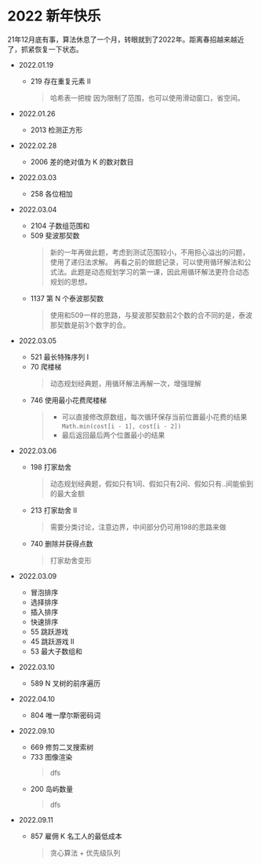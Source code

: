 # 2022 新年快乐  
21年12月底有事，算法休息了一个月，转眼就到了2022年。距离春招越来越近了，抓紧恢复一下状态。

- 2022.01.19
  - 219 存在重复元素 II
    > 哈希表一把梭
    > 因为限制了范围，也可以使用滑动窗口，省空间。

- 2022.01.26
  - 2013 检测正方形

- 2022.02.28 
  - 2006 差的绝对值为 K 的数对数目

- 2022.03.03
  - 258 各位相加

- 2022.03.04
  - 2104 子数组范围和
  - 509 斐波那契数
    > 新的一年再做此题，考虑到测试范围较小，不用担心溢出的问题，使用了递归法求解。
    > 再看之前的做题记录，可以使用循环解法和公式法。此题是动态规划学习的第一课，因此用循环解法更符合动态规划的思想。
  - 1137 第 N 个泰波那契数
    > 使用和509一样的思路，与斐波那契数前2个数的合不同的是，泰波那契数是前3个数字的合。

- 2022.03.05
  - 521 最长特殊序列 Ⅰ
  - 70 爬楼梯
    > 动态规划经典题，用循环解法再解一次，增强理解
  - 746 使用最小花费爬楼梯
    > - 可以直接修改原数组，每次循环保存当前位置最小花费的结果`Math.min(cost[i - 1], cost[i - 2])`
    > - 最后返回最后两个位置最小的结果

- 2022.03.06
  - 198 打家劫舍
    > 动态规划经典题，假如只有1间、假如只有2间、假如只有..间能偷到的最大金额
  - 213 打家劫舍 II
    > 需要分类讨论，注意边界，中间部分仍可用198的思路来做
  - 740 删除并获得点数
    > 打家劫舍变形

- 2022.03.09
  - 冒泡排序
  - 选择排序
  - 插入排序
  - 快速排序
  - 55 跳跃游戏
  - 45 跳跃游戏 II
  - 53 最大子数组和

- 2022.03.10
  - 589 N 叉树的前序遍历

- 2022.04.10
  - 804 唯一摩尔斯密码词

- 2022.09.10
  - 669 修剪二叉搜索树
  - 733 图像渲染
    > dfs
  - 200 岛屿数量
    > dfs 

- 2022.09.11
  - 857 雇佣 K 名工人的最低成本
    > 贪心算法 + 优先级队列